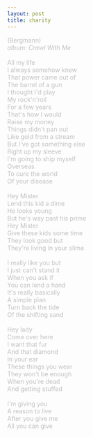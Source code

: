 ```yaml
---
layout: post
title: charity
---
```

<span style="color: #c0c0c0">(Bergmann)<br />
<i>album: Crawl With Me</i><br />
<br />
All my life<br />
I always somehow knew<br />
That power came out of<br />
The barrel of a gun<br />
I thought I'd play<br />
My rock'n'roll<br />
For a few years<br />
That's how I would<br />
Raise my money<br />
Things didn't pan out<br />
Like gold from a stream<br />
But I've got something else<br />
Right up my sleeve<br />
I'm going to ship myself<br />
Overseas<br />
To cure the world<br />
Of your disease<br />
<br />
Hey Mister<br />
Lend this kid a dime<br />
He looks young<br />
But he's way past his prime<br />
Hey Mister<br />
Give these kids some time<br />
They look good but<br />
They're living in your slime<br />
<br />
I really like you but<br />
I just can't stand it<br />
When you ask if<br />
You can lend a hand<br />
It's really basically<br />
A simple plan<br />
Turn back the tide<br />
Of the shifting sand<br />
<br />
Hey lady<br />
Come over here<br />
I want that fur<br />
And that diamond<br />
In your ear<br />
These things you wear<br />
They won't be enough<br />
When you're dead<br />
And getting stuffed<br />
<br />
I'm giving you<br />
A reason to live<br />
After you give me<br />
All you can give</span>
